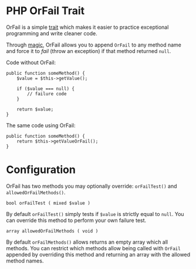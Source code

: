 # PHP OrFail Trait

OrFail is a simple [trait](http://php.net/manual/en/language.oop5.traits.php) which makes it easier to practice exceptional programming and write cleaner code.

Through [magic](http://php.net/manual/en/language.oop5.magic.php), OrFail allows you to append `OrFail` to any method name and force it to *fail* (throw an exception) if that method returned `null`.

Code without OrFail:

    public function someMethod() {
        $value = $this->getValue();
        
        if ($value === null) {
            // failure code
        }
    
        return $value;
    }

The same code using OrFail:

    public function someMethod() {
        return $this->getValueOrFail();
    }


# Configuration

OrFail has two methods you may optionally override: `orFailTest()` and `allowedOrFailMethods()`.

    bool orFailTest ( mixed $value )

By default `orFailTest()` simply tests if `$value` is strictly equal to `null`. You can override this method to perform your own failure test.
  
    array allowedOrFailMethods ( void )
    
By default `orFailMethods()` allows returns an empty array which all methods. You can restrict which methods allow being called with `OrFail` appended by overriding this method and returning an array with the allowed method names. 